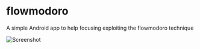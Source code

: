 # flowmodoro
A simple Android app to help focusing exploiting the flowmodoro technique

![Screenshot](resources/flowmodoro_screenshot.jpg)
